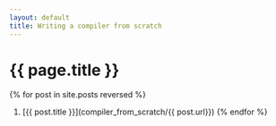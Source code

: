 ```yaml
---
layout: default 
title: Writing a compiler from scratch
---
```

# {{ page.title }}
{% for post in site.posts reversed %}
  1. [{{ post.title }}](compiler_from_scratch/{{ post.url}})
{% endfor %}
